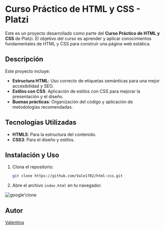 # Curso Práctico de HTML y CSS - Platzi

Este es un proyecto desarrollado como parte del **Curso Práctico de HTML y CSS** de Platzi. El objetivo del curso es aprender y aplicar conocimientos fundamentales de HTML y CSS para construir una página web estática.

## Descripción

Este proyecto incluye:

- **Estructura HTML**: Uso correcto de etiquetas semánticas para una mejor accesibilidad y SEO.
- **Estilos con CSS**: Aplicación de estilos con CSS para mejorar la presentación y el diseño.
- **Buenas prácticas**: Organización del código y aplicación de metodologías recomendadas.

## Tecnologías Utilizadas

- **HTML5**: Para la estructura del contenido.
- **CSS3**: Para el diseño y estilos.

## Instalación y Uso

1. Clona el repositorio:
   ```sh
   git clone https://github.com/Vale1702/html-css.git
   ```
2. Abre el archivo `index.html` en tu navegador.


![google'clone](https://github.com/user-attachments/assets/a7317429-b9b8-421f-81ea-570f5936f402)


## Autor

[Valentina](https://github.com/Vale1702)


